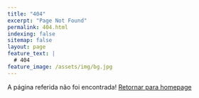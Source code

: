 ```yaml
---
title: "404"
excerpt: "Page Not Found"
permalink: 404.html
indexing: false
sitemap: false
layout: page
feature_text: |
  # 404
feature_image: /assets/img/bg.jpg
---
```


A página referida não foi encontrada! [Retornar para homepage](https://sergio-lp.github.io)
